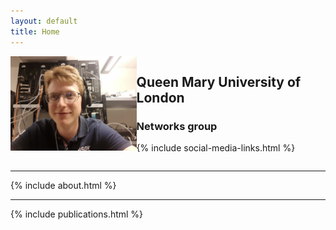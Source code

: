 ```yaml
---
layout: default
title: Home
---
```


<div class="row" style="width: 100%; overflow: hidden;">
	<div class="col" style="width: 40%; float: left;">
		<img src="/assets/portrait.jpg">
	</div>
	<div class="col" style="margin-left: width: 60%;">
		<p>
			<h2>Queen Mary University of London</h2>
			<h3>Networks group</h3>
		</p>
		<p>
{% include social-media-links.html %}
		</p>
	</div>
</div>

<hr>
{% include about.html %}
<hr>
{% include publications.html %}
